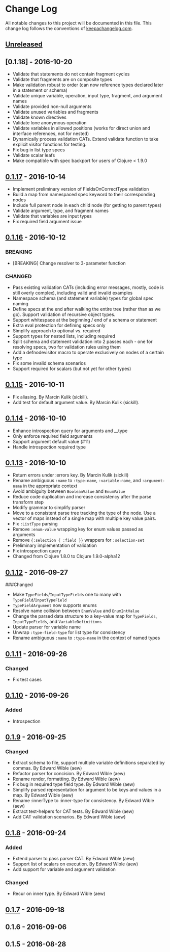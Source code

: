# Change Log
All notable changes to this project will be documented in this file. This change log follows the conventions of [keepachangelog.com](http://keepachangelog.com/).

## [Unreleased][unreleased]

## [0.1.18] - 2016-10-20
- Validate that statements do not contain fragment cycles
- Validate that fragments are on composite types
- Make validation robust to order (can now reference types declared later in a statement or schema)
- Validate unique variable, operation, input type, fragment, and argument names
- Validate provided non-null arguments
- Validate unused variables and fragments
- Validate known directives
- Validate lone anonymous operation
- Validate variables in allowed positions (works for direct union and interface references, not for nested)
- Dynamically process validation CATs.  Extend validate function to take explicit visitor functions for testing.
- Fix bug in list type specs
- Validate scalar leafs
- Make compatible with spec backport for users of Clojure < 1.9.0

## [0.1.17] - 2016-10-14
- Implement preliminary version of FieldsOnCorrectType validation
- Build a map from namespaced spec keyword to their corresponding nodes
- Include full parent node in each child node (for getting to parent types)
- Validate argument, type, and fragment names
- Validate that variables are input types
- Fix required field argument issue

## [0.1.16] - 2016-10-12
### BREAKING
- [BREAKING] Change resolver to 3-parameter function

### CHANGED
- Pass existing validation CATs (including error messages, mostly, code is still overly complex), including valid and invalid examples
- Namespace schema (and statement variable) types for global spec naming
- Define specs at the end after walking the entire tree (rather than as we go). Support validation of recursive object types.
- Support whitespace at the beginning / end of a schema or statement
- Extra eval protection for defining specs only
- Simplify approach to optional vs. required
- Support types for nested lists, including required
- Split schema and statement validation into 2 passes each - one for resolving specs, two for validation rules using them
- Add a defnodevisitor macro to operate exclusively on nodes of a certain type
- Fix some invalid schema scenarios
- Support required for scalars (but not yet for other types)

## [0.1.15] - 2016-10-11
- Fix aliasing. By Marcin Kulik (sickill).
- Add test for default argument value. By Marcin Kulik (sickill).

## [0.1.14] - 2016-10-10
- Enhance introspection query for arguments and __type
- Only enforce required field arguments
- Support argument default value (#11)
- Handle introspection required type

## [0.1.13] - 2016-10-10
- Return errors under :errors key. By Marcin Kulik (sickill)
- Rename ambiguous `:name` to `:type-name`, `:variable-name`, and `:argument-name` in the appropriate context
- Avoid ambiguity between `BooleanValue` and `EnumValue`
- Reduce code duplication and increase consistency after the parse transform step
- Modify grammar to simplify parser
- Move to a consistent parse tree tracking the type of the node.  Use a vector of maps instead of a single map with multiple key value pairs.
- Fix `:ListType` parsing
- Remove `:enum-value` wrapping key for enum values passed as arguments
- Remove `{:selection { :field }}` wrappers for `:selection-set`
- Preliminary implementation of validation
- Fix introspection query
- Changed from Clojure 1.8.0 to Clojure 1.9.0-alpha12

## [0.1.12] - 2016-09-27
###Changed
- Make `TypeFields`/`InputTypeFields` one to many with `TypeField`/`InputTypeField`
- `TypeFieldArgument` now supports enums
- Resolve name collision between `EnumValue` and `EnumIntValue`
- Change the parsed data structure to a key-value map for `TypeFields`, `InputTypeFields`, and `VariableDefinitions`
- Update parser for variable name
- Unwrap `:type-field-type` for list type for consistency
- Rename ambiguous `:name` to `:type-name` in the context of named types

## [0.1.11] - 2016-09-26
### Changed
- Fix test cases

## [0.1.10] - 2016-09-26
### Added
- Introspection

## [0.1.9] - 2016-09-25
### Changed
- Extract schema to file, support multiple variable definitions separated by commas. By Edward Wible (aew)
- Refactor parser for concision. By Edward Wible (aew)
- Rename render, formatting. By Edward Wible (aew)
- Fix bug in required type field type. By Edward Wible (aew)
- Simplify parsed representation for argument to be keys and values in a map. By Edward Wible (aew)
- Rename :innerType to :inner-type for consistency. By Edward Wible (aew)
- Extract test-helpers for CAT tests. By Edward Wible (aew)
- Add CAT validation scenarios. By Edward Wible (aew)

## [0.1.8] - 2016-09-24
### Added
- Extend parser to pass parser CAT. By Edward Wible (aew)
- Support list of scalars on execution. By Edward Wible (aew)
- Add support for variable and argument validation

### Changed
- Recur on inner type. By Edward Wible (aew)

## [0.1.7] - 2016-09-18

## 0.1.6 - 2016-09-06

## 0.1.5 - 2016-08-28

[unreleased]: https://github.com/tendant/graphql-clj/compare/0.1.18...HEAD
[0.1.17]: https://github.com/tendant/graphql-clj/compare/0.1.17...0.1.18
[0.1.17]: https://github.com/tendant/graphql-clj/compare/0.1.16...0.1.17
[0.1.16]: https://github.com/tendant/graphql-clj/compare/0.1.15...0.1.16
[0.1.15]: https://github.com/tendant/graphql-clj/compare/0.1.14...0.1.15
[0.1.14]: https://github.com/tendant/graphql-clj/compare/0.1.13...0.1.14
[0.1.13]: https://github.com/tendant/graphql-clj/compare/0.1.12...0.1.13
[0.1.12]: https://github.com/tendant/graphql-clj/compare/0.1.11...0.1.12
[0.1.11]: https://github.com/tendant/graphql-clj/compare/0.1.10...0.1.11
[0.1.10]: https://github.com/tendant/graphql-clj/compare/0.1.9...0.1.10
[0.1.9]: https://github.com/tendant/graphql-clj/compare/0.1.8...0.1.9
[0.1.8]: https://github.com/tendant/graphql-clj/compare/0.1.7...0.1.8
[0.1.7]: https://github.com/tendant/graphql-clj/compare/0.1.6...0.1.7

